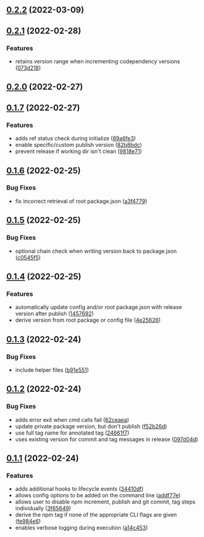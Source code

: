 ## [0.2.2](https://github.com/geotrev/release-workspaces/compare/v0.2.1...v0.2.2) (2022-03-09)

## [0.2.1](https://github.com/geotrev/release-workspaces/compare/v0.2.0...v0.2.1) (2022-02-28)


### Features

* retains version range when incrementing codependency versions ([073d218](https://github.com/geotrev/release-workspaces/commit/073d21879683a07211084b5b1ccf62f0890e42a5))

## [0.2.0](https://github.com/geotrev/release-workspaces/compare/v0.1.7...v0.2.0) (2022-02-27)

## [0.1.7](https://github.com/geotrev/release-workspaces/compare/v0.1.6...v0.1.7) (2022-02-27)

### Features

- adds ref status check during initialize ([89a6fe3](https://github.com/geotrev/release-workspaces/commit/89a6fe3bcb0f74481ff25f2c60422d331fdb1a64))
- enable specific/custom publish version ([82b8bdc](https://github.com/geotrev/release-workspaces/commit/82b8bdc5779edffce2b91abf3d26242b2cda2ab3))
- prevent release if working dir isn't clean ([9818e71](https://github.com/geotrev/release-workspaces/commit/9818e71e31b7eacca8528848fe6482636a0cf9ef))

## [0.1.6](https://github.com/geotrev/release-workspaces/compare/v0.1.5...v0.1.6) (2022-02-25)

### Bug Fixes

- fix incorrect retrieval of root package.json ([a3f4779](https://github.com/geotrev/release-workspaces/commit/a3f47795b85b4cc57a32fe05f6e7ee17878b4435))

## [0.1.5](https://github.com/geotrev/release-workspaces/compare/v0.1.4...v0.1.5) (2022-02-25)

### Bug Fixes

- optional chain check when writing version back to package.json ([c0545f5](https://github.com/geotrev/release-workspaces/commit/c0545f5059abfcc1f080a58e425db2a78a97e669))

## [0.1.4](https://github.com/geotrev/release-workspaces/compare/v0.1.3...v0.1.4) (2022-02-25)

### Features

- automatically update config and/or root package.json with release version after publish ([1457692](https://github.com/geotrev/release-workspaces/commit/145769260ea2949799495532fb3578205ac7d1bc))
- derive version from root package or config file ([4e25626](https://github.com/geotrev/release-workspaces/commit/4e25626932e87154ecae6501838ab372df16ff6f))

## [0.1.3](https://github.com/geotrev/release-workspaces/compare/v0.1.2...v0.1.3) (2022-02-24)

### Bug Fixes

- include helper files ([b91e551](https://github.com/geotrev/release-workspaces/commit/b91e55145a679b079f3bb5499429bb52a4d21fb0))

## [0.1.2](https://github.com/geotrev/release-workspaces/compare/v0.1.1...v0.1.2) (2022-02-24)

### Bug Fixes

- adds error exit when cmd calls fail ([62ceaea](https://github.com/geotrev/release-workspaces/commit/62ceaeac3a40a7a181405e49c36ce092487f7a8a))
- update private package version, but don't publish ([f52b26d](https://github.com/geotrev/release-workspaces/commit/f52b26dffdf79f3df4f42fc2cc1bcf18fe18412e))
- use full tag name for annotated tag ([24661f7](https://github.com/geotrev/release-workspaces/commit/24661f775b34fa1a7d2e43ab8458955b2e43c21d))
- uses existing version for commit and tag messages in release ([097d04d](https://github.com/geotrev/release-workspaces/commit/097d04d5cc08f23b2a464cd8dc406c923c9968ce))

## [0.1.1](https://github.com/geotrev/release-workspaces/compare/v0.1.0...v0.1.1) (2022-02-24)

### Features

- adds additional hooks to lifecycle events ([34410df](https://github.com/geotrev/release-workspaces/commit/34410df71187eb14a9c831a31fef665038409fcb))
- allows config options to be added on the command line ([addf77e](https://github.com/geotrev/release-workspaces/commit/addf77ef1ae5b6c1c7c130a21d70fc121eb16464))
- allows user to disable npm increment, publish and git commit, tag steps individually ([3f65649](https://github.com/geotrev/release-workspaces/commit/3f65649b2af3ecbc1b71dc1c67e931de07e55df0))
- derive the npm tag if none of the appropriate CLI flags are given ([fe984e6](https://github.com/geotrev/release-workspaces/commit/fe984e6d8b5bf122922aef31bd56b9a3503ccae4))
- enables verbose logging during execution ([a14c453](https://github.com/geotrev/release-workspaces/commit/a14c453ebd75039d5dc9d2197891776f56df019c))
